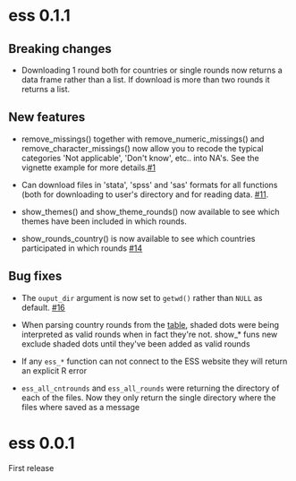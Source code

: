 # ess 0.1.1

## Breaking changes

* Downloading 1 round both for countries or single rounds now returns a data frame rather than a list. If download is more than two rounds it returns a list.

## New features

* remove_missings() together with remove_numeric_missings() and remove_character_missings() now allow you to recode the typical categories 'Not applicable', 'Don't know', etc.. into NA's. See the vignette example for more details.[#1](https://github.com/cimentadaj/ess/issues/1)

* Can download files in 'stata', 'spss' and 'sas' formats for all functions (both for downloading to user's directory and for reading data. [#11](https://github.com/cimentadaj/ess/issues/11).

* show_themes() and show_theme_rounds() now available to see which themes have been included in which rounds.

* show_rounds_country() is now available to see which countries participated in which rounds [#14](https://github.com/cimentadaj/ess/issues/14)

## Bug fixes

* The `ouput_dir` argument is now set to `getwd()` rather than `NULL` as default. [#16](https://github.com/cimentadaj/ess/issues/16)

* When parsing country rounds from the [table](http://www.europeansocialsurvey.org/data/country_index.html), shaded dots were being interpreted as valid rounds when in fact they're not. show_* funs new exclude shaded dots until they've been added as valid rounds

* If any `ess_*` function can not connect to the ESS website they will return an explicit R error

* `ess_all_cntrounds` and `ess_all_rounds` were returning the directory of each of the files. Now they only return the single directory where the files where saved as a message

# ess 0.0.1

First release